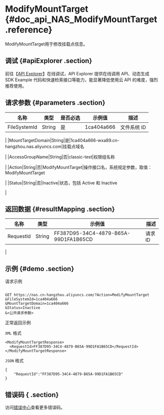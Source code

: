 # ModifyMountTarget {#doc_api_NAS_ModifyMountTarget .reference}

ModifyMountTarget用于修改挂载点信息。

## 调试 {#apiExplorer .section}

前往【[API Explorer](https://api.aliyun.com/#product=NAS&api=ModifyMountTarget)】在线调试，API Explorer 提供在线调用 API、动态生成 SDK Example 代码和快速检索接口等能力，能显著降低使用云 API 的难度，强烈推荐使用。

## 请求参数 {#parameters .section}

|名称|类型|是否必选|示例值|描述|
|--|--|----|---|--|
|FileSystemId|String|是|1ca404a666|文件系统 ID

 |
|MountTargetDomain|String|是|1ca404a666-wxa89.cn-hangzhou.nas.aliyuncs.com|挂载点域名

 |
|AccessGroupName|String|否|classic-test|权限组名称

 |
|Action|String|否|ModifyMountTarget|操作接口名，系统规定参数，取值：ModifyMountTarget

 |
|Status|String|否|Inactive|状态，包括 Active 和 Inactive

 |

## 返回数据 {#resultMapping .section}

|名称|类型|示例值|描述|
|--|--|---|--|
|RequestId|String|FF387D95-34C4-4879-B65A-99D1FA1B65CD|请求ID

 |

## 示例 {#demo .section}

请求示例

``` {#request_demo}

GET https://nas.cn-hangzhou.aliyuncs.com/?Action=ModifyMountTarget
&FileSystemId=1ca404a666
&MountTargetDomain=1ca404a666
&Status=Inactive
&<公共请求参数>

```

正常返回示例

`XML` 格式

``` {#xml_return_success_demo}
<ModifyMountTargetResponse>
  <RequestId>FF387D95-34C4-4879-B65A-99D1FA1B65CD</RequestId>
</ModifyMountTargetResponse>

```

`JSON` 格式

``` {#json_return_success_demo}
{
	"RequestId":"FF387D95-34C4-4879-B65A-99D1FA1B65CD"
}
```

## 错误码 { .section}

访问[错误中心](https://error-center.alibabacloud.com/status/product/NAS)查看更多错误码。

